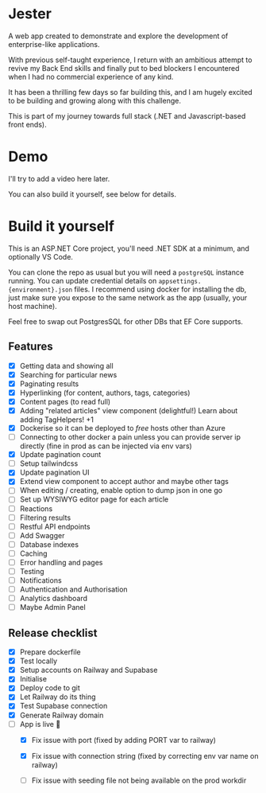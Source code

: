 # Jester

A web app created to demonstrate and explore the development of enterprise-like applications.

With previous self-taught experience, I return with an ambitious attempt to revive my Back End skills and finally put to bed blockers I encountered when I had no commercial experience of any kind.

It has been a thrilling few days so far building this, and I am hugely excited to be building and growing along with this challenge.

This is part of my journey towards full stack (.NET and Javascript-based front ends).

# Demo

I'll try to add a video here later.

<!-- [Watch this preview](./Demo/Demo%20(FE)%202024-05-26.mp4) -->

You can also build it yourself, see below for details.

# Build it yourself

This is an ASP.NET Core project, you'll need .NET SDK at a minimum, and optionally VS Code.

You can clone the repo as usual but you will need a `postgreSQL` instance running. You can update credential details on `appsettings.{environment}.json` files. I recommend using docker for installing the db, just make sure you expose to the same network as the app (usually, your host machine).

Feel free to swap out PostgresSQL for other DBs that EF Core supports.

## Features

- [x] Getting data and showing all
- [x] Searching for particular news
- [x] Paginating results
- [x] Hyperlinking (for content, authors, tags, categories)
- [x] Content pages (to read full)
- [x] Adding "related articles" view component (delightful!) Learn about adding TagHelpers! +1
- [x] Dockerise so it can be deployed to _free_ hosts other than Azure
- [ ] Connecting to other docker a pain unless you can provide server ip directly (fine in prod as can be injected via env vars)
- [x] Update pagination count
- [ ] Setup tailwindcss
- [x] Update pagination UI
- [x] Extend view component to accept author and maybe other tags
- [ ] When editing / creating, enable option to dump json in one go
- [ ] Set up WYSIWYG editor page for each article
- [ ] Reactions
- [ ] Filtering results
- [ ] Restful API endpoints
- [ ] Add Swagger
- [ ] Database indexes
- [ ] Caching
- [ ] Error handling and pages
- [ ] Testing
- [ ] Notifications
- [ ] Authentication and Authorisation
- [ ] Analytics dashboard
- [ ] Maybe Admin Panel

## Release checklist

- [x] Prepare dockerfile
- [x] Test locally
- [x] Setup accounts on Railway and Supabase
- [x] Initialise
- [x] Deploy code to git
- [x] Let Railway do its thing
- [x] Test Supabase connection
- [x] Generate Railway domain
- [ ] App is live 🚀
    - [x] Fix issue with port (fixed by adding PORT var to railway)
    - [x] Fix issue with connection string (fixed by correcting env var name on railway)
    - [ ] Fix issue with seeding file not being available on the prod workdir

